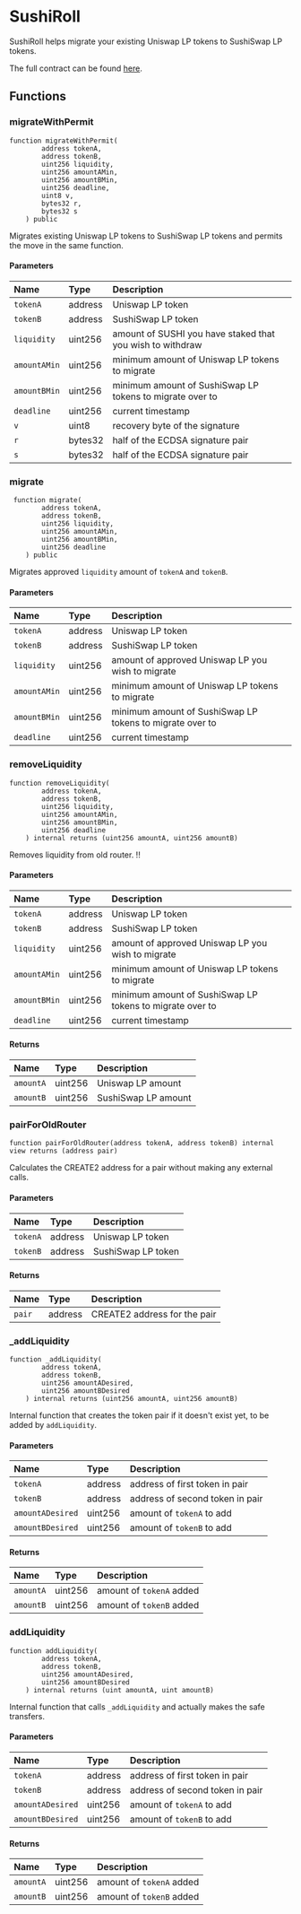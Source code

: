 # SushiRoll

SushiRoll helps migrate your existing Uniswap LP tokens to SushiSwap LP tokens.

The full contract can be found [here](https://github.com/sushiswap/sushiswap/blob/canary/contracts/SushiRoll.sol).

## Functions

### migrateWithPermit

```
function migrateWithPermit(
        address tokenA,
        address tokenB,
        uint256 liquidity,
        uint256 amountAMin,
        uint256 amountBMin,
        uint256 deadline,
        uint8 v,
        bytes32 r,
        bytes32 s
    ) public
```

Migrates existing Uniswap LP tokens to SushiSwap LP tokens and permits the move in the same function.

#### Parameters

| Name         | Type    | Description                                               |
| :----------- | :------ | :-------------------------------------------------------- |
| `tokenA`     | address | Uniswap LP token                                          |
| `tokenB`     | address | SushiSwap LP token                                        |
| `liquidity`  | uint256 | amount of SUSHI you have staked that you wish to withdraw |
| `amountAMin` | uint256 | minimum amount of Uniswap LP tokens to migrate            |
| `amountBMin` | uint256 | minimum amount of SushiSwap LP tokens to migrate over to  |
| `deadline`   | uint256 | current timestamp                                         |
| `v`          | uint8   | recovery byte of the signature                            |
| `r`          | bytes32 | half of the ECDSA signature pair                          |
| `s`          | bytes32 | half of the ECDSA signature pair                          |

### migrate

```
 function migrate(
        address tokenA,
        address tokenB,
        uint256 liquidity,
        uint256 amountAMin,
        uint256 amountBMin,
        uint256 deadline
    ) public
```

Migrates approved `liquidity` amount of `tokenA` and `tokenB`.

#### Parameters

| Name         | Type    | Description                                              |
| :----------- | :------ | :------------------------------------------------------- |
| `tokenA`     | address | Uniswap LP token                                         |
| `tokenB`     | address | SushiSwap LP token                                       |
| `liquidity`  | uint256 | amount of approved Uniswap LP you wish to migrate        |
| `amountAMin` | uint256 | minimum amount of Uniswap LP tokens to migrate           |
| `amountBMin` | uint256 | minimum amount of SushiSwap LP tokens to migrate over to |
| `deadline`   | uint256 | current timestamp                                        |

### removeLiquidity

```
function removeLiquidity(
        address tokenA,
        address tokenB,
        uint256 liquidity,
        uint256 amountAMin,
        uint256 amountBMin,
        uint256 deadline
    ) internal returns (uint256 amountA, uint256 amountB)
```

Removes liquidity from old router. !!

#### Parameters

| Name         | Type    | Description                                              |
| :----------- | :------ | :------------------------------------------------------- |
| `tokenA`     | address | Uniswap LP token                                         |
| `tokenB`     | address | SushiSwap LP token                                       |
| `liquidity`  | uint256 | amount of approved Uniswap LP you wish to migrate        |
| `amountAMin` | uint256 | minimum amount of Uniswap LP tokens to migrate           |
| `amountBMin` | uint256 | minimum amount of SushiSwap LP tokens to migrate over to |
| `deadline`   | uint256 | current timestamp                                        |

#### Returns

| Name      | Type    | Description         |
| :-------- | :------ | :------------------ |
| `amountA` | uint256 | Uniswap LP amount   |
| `amountB` | uint256 | SushiSwap LP amount |

### pairForOldRouter

```
function pairForOldRouter(address tokenA, address tokenB) internal view returns (address pair)
```

Calculates the CREATE2 address for a pair without making any external calls.

#### Parameters

| Name     | Type    | Description        |
| :------- | :------ | :----------------- |
| `tokenA` | address | Uniswap LP token   |
| `tokenB` | address | SushiSwap LP token |

#### Returns

| Name   | Type    | Description                  |
| :----- | :------ | :--------------------------- |
| `pair` | address | CREATE2 address for the pair |

### \_addLiquidity

```
function _addLiquidity(
        address tokenA,
        address tokenB,
        uint256 amountADesired,
        uint256 amountBDesired
    ) internal returns (uint256 amountA, uint256 amountB)
```

Internal function that creates the token pair if it doesn't exist yet, to be added by `addLiquidity`.

#### Parameters

| Name             | Type    | Description                     |
| :--------------- | :------ | :------------------------------ |
| `tokenA`         | address | address of first token in pair  |
| `tokenB`         | address | address of second token in pair |
| `amountADesired` | uint256 | amount of `tokenA` to add       |
| `amountBDesired` | uint256 | amount of `tokenB` to add       |

#### Returns

| Name      | Type    | Description              |
| :-------- | :------ | :----------------------- |
| `amountA` | uint256 | amount of `tokenA` added |
| `amountB` | uint256 | amount of `tokenB` added |

### addLiquidity

```
function addLiquidity(
        address tokenA,
        address tokenB,
        uint256 amountADesired,
        uint256 amountBDesired
    ) internal returns (uint amountA, uint amountB)
```

Internal function that calls `_addLiquidity` and actually makes the safe transfers.

#### Parameters

| Name             | Type    | Description                     |
| :--------------- | :------ | :------------------------------ |
| `tokenA`         | address | address of first token in pair  |
| `tokenB`         | address | address of second token in pair |
| `amountADesired` | uint256 | amount of `tokenA` to add       |
| `amountBDesired` | uint256 | amount of `tokenB` to add       |

#### Returns

| Name      | Type    | Description              |
| :-------- | :------ | :----------------------- |
| `amountA` | uint256 | amount of `tokenA` added |
| `amountB` | uint256 | amount of `tokenB` added |

